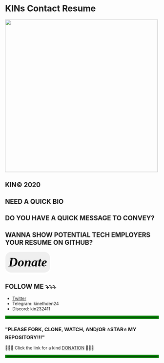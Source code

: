 # KINs Contact Resume

<img src="https://cdna.artstation.com/p/assets/images/images/063/898/644/original/kin-ceo-kin-logo.gif?1686645612" width="500">

## KIN©️ 2020

## NEED A QUICK BIO
## DO YOU HAVE A QUICK MESSAGE TO CONVEY?
## WANNA SHOW POTENTIAL TECH EMPLOYERS YOUR RESUME ON GITHUB?

<a style="text-decoration: none;" href="https://buy.stripe.com/5kAg1A3NTfi8a6A28e" target="_blank">
     <div class="d-grid gap-2  pt-4 pb-3">
     <button type="button" id="slide" class="btn btn-warning btn-lg" style=" border: 1px solid rgb(255, 255, 255); border-bottom: 4px solid rgb(255, 255, 255); font-family: impact; font-style: oblique; font-weight: 800; font-size: 3em; text-shadow: 2px 1px 0px rgb(255, 255, 255); box-shadow:1px 1px 5px rgb(255, 255, 255); padding:10px; letter-spacing: .075px; border-radius: 20px;" data-bs-toggle="tooltip" data-bs-placement="top" title="Intermediate">Donate 
     </button>                    
</div>
</a>

<img height="auto" width="auto" src="https://ihconvention.com/wp-content/uploads/2021/04/stripe-logo.png" alt="">

## FOLLOW ME ⤵️⤵️⤵️
+ [Twitter](https://twitter.com/kinny_winterz)
+ Telegram: kinethden24
+ Discord: kin232411

<hr style='border: 5px solid green'/>

### "PLEASE FORK, CLONE, WATCH, AND/OR ⭐STAR⭐ MY REPOSITORY!!!"

🙏🙏🙏 Click the link for a kind [DONATION](https://buy.stripe.com/5kAg1A3NTfi8a6A28e) 🙏🙏🙏

<hr style="border: 5px solid green">
